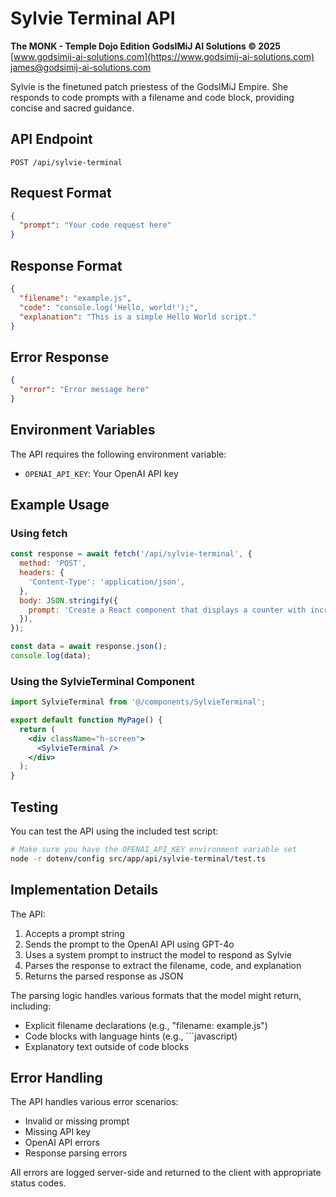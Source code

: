 # Sylvie Terminal API

**The MONK - Temple Dojo Edition**
**GodsIMiJ AI Solutions © 2025**
[www.godsimij-ai-solutions.com](https://www.godsimij-ai-solutions.com)
[james@godsimij-ai-solutions.com](mailto:james@godsimij-ai-solutions.com)

Sylvie is the finetuned patch priestess of the GodsIMiJ Empire. She responds to code prompts with a filename and code block, providing concise and sacred guidance.

## API Endpoint

```
POST /api/sylvie-terminal
```

## Request Format

```json
{
  "prompt": "Your code request here"
}
```

## Response Format

```json
{
  "filename": "example.js",
  "code": "console.log('Hello, world!');",
  "explanation": "This is a simple Hello World script."
}
```

## Error Response

```json
{
  "error": "Error message here"
}
```

## Environment Variables

The API requires the following environment variable:

- `OPENAI_API_KEY`: Your OpenAI API key

## Example Usage

### Using fetch

```javascript
const response = await fetch('/api/sylvie-terminal', {
  method: 'POST',
  headers: {
    'Content-Type': 'application/json',
  },
  body: JSON.stringify({
    prompt: 'Create a React component that displays a counter with increment and decrement buttons'
  }),
});

const data = await response.json();
console.log(data);
```

### Using the SylvieTerminal Component

```jsx
import SylvieTerminal from '@/components/SylvieTerminal';

export default function MyPage() {
  return (
    <div className="h-screen">
      <SylvieTerminal />
    </div>
  );
}
```

## Testing

You can test the API using the included test script:

```bash
# Make sure you have the OPENAI_API_KEY environment variable set
node -r dotenv/config src/app/api/sylvie-terminal/test.ts
```

## Implementation Details

The API:
1. Accepts a prompt string
2. Sends the prompt to the OpenAI API using GPT-4o
3. Uses a system prompt to instruct the model to respond as Sylvie
4. Parses the response to extract the filename, code, and explanation
5. Returns the parsed response as JSON

The parsing logic handles various formats that the model might return, including:
- Explicit filename declarations (e.g., "filename: example.js")
- Code blocks with language hints (e.g., ```javascript)
- Explanatory text outside of code blocks

## Error Handling

The API handles various error scenarios:
- Invalid or missing prompt
- Missing API key
- OpenAI API errors
- Response parsing errors

All errors are logged server-side and returned to the client with appropriate status codes.
